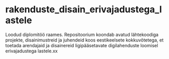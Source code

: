 # rakenduste_disain_erivajadustega_lastele
Loodud diplomitöö raames. Repositoorium koondab avatud lähtekoodiga projekte, disainimustreid ja juhendeid koos eestikeelsete kokkuvõtetega, et toetada arendajaid ja disainereid ligipääsetavate digilahenduste loomisel erivajadustega lastele.xx
